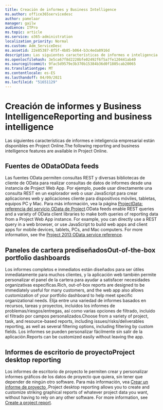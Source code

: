 ```yaml
---
title: Creación de informes y Business Intelligence
ms.author: office365servicedesc
author: pamelaar
manager: gailw
audience: ITPro
ms.topic: article
ms.service: o365-administration
localization_priority: Normal
ms.custom: Adm_ServiceDesc
ms.assetid: 22e85387-8f5f-4b85-b064-b3c4eda8916d
description: Las siguientes características de informes e inteligencia empresarial están disponibles en Project Online.
ms.openlocfilehash: 3e5ca67f8d2220bfe02492f6f5a7fe120441ab40
ms.sourcegitcommit: 9fac5d9579e3b370b15384b36d0f1805cab20065
ms.translationtype: MT
ms.contentlocale: es-ES
ms.lasthandoff: 04/09/2021
ms.locfileid: "51651129"
---
```

# <a name="reporting-and-business-intelligence"></a><span data-ttu-id="77f62-103">Creación de informes y Business Intelligence</span><span class="sxs-lookup"><span data-stu-id="77f62-103">Reporting and business intelligence</span></span>

<span data-ttu-id="77f62-104">Las siguientes características de informes e inteligencia empresarial están disponibles en Project Online.</span><span class="sxs-lookup"><span data-stu-id="77f62-104">The following reporting and business intelligence features are available in Project Online.</span></span>
  
## <a name="odata-feeds"></a><span data-ttu-id="77f62-105">Fuentes de OData</span><span class="sxs-lookup"><span data-stu-id="77f62-105">OData feeds</span></span>

<span data-ttu-id="77f62-p101">Las fuentes OData permiten consultas REST y diversas bibliotecas de cliente de OData para realizar consultas de datos de informes desde una instancia de Project Web App. Por ejemplo, puede usar directamente una consulta REST en un explorador web o usar JavaScript para crear aplicaciones web y aplicaciones cliente para dispositivos móviles, tabletas, equipos PC y Mac. Para más información, vea la página [ProjectData: referencia del servicio OData de Project](/previous-versions/office/project-odata/jj163015(v=office.15)).</span><span class="sxs-lookup"><span data-stu-id="77f62-p101">OData feeds enable REST queries and a variety of OData client libraries to make both queries of reporting data from a Project Web App instance. For example, you can directly use a REST query in a web browser, or use JavaScript to build web apps and client apps for mobile devices, tablets, PCs, and Mac computers. For more information, see the [Project 2013 OData service reference](/previous-versions/office/project-odata/jj163015(v=office.15)).</span></span>
  
## <a name="out-of-the-box-portfolio-dashboards"></a><span data-ttu-id="77f62-109">Paneles de cartera prediseñados</span><span class="sxs-lookup"><span data-stu-id="77f62-109">Out-of-the-box portfolio dashboards</span></span>

<span data-ttu-id="77f62-110">Los informes completos e inmediatos están diseñados para ser útiles inmediatamente para muchos clientes, y la aplicación web también permite personalizar el panel de la cartera para ayudar a satisfacer necesidades organizativas específicas.</span><span class="sxs-lookup"><span data-stu-id="77f62-110">Rich, out-of-box reports are designed to be immediately useful for many customers, and the web app also allows customization of your portfolio dashboard to help meet specific organizational needs.</span></span> <span data-ttu-id="77f62-111">Elija entre una variedad de informes basados en recursos, tareas y proyectos, incluidos los informes de problemas/riesgos/entregas, así como varias opciones de filtrado, incluido el filtrado por campos personalizados.</span><span class="sxs-lookup"><span data-stu-id="77f62-111">Choose from a variety of project, task, and resource-based reports, including issues/risks/deliverables reporting, as well as several filtering options, including filtering by custom fields.</span></span> <span data-ttu-id="77f62-112">Los informes se pueden personalizar fácilmente sin salir de la aplicación.</span><span class="sxs-lookup"><span data-stu-id="77f62-112">Reports can be customized easily without leaving the app.</span></span> 
  
## <a name="project-desktop-reporting"></a><span data-ttu-id="77f62-113">Informes de escritorio de proyecto</span><span class="sxs-lookup"><span data-stu-id="77f62-113">Project desktop reporting</span></span>

<span data-ttu-id="77f62-p103">Los informes de escritorio de proyecto le permiten crear y personalizar informes gráficos de los datos de proyecto que quiera, sin tener que depender de ningún otro software. Para más información, vea [Crear un informe de proyecto ](https://go.microsoft.com/fwlink/?LinkID=823657&amp;clcid=0x409).</span><span class="sxs-lookup"><span data-stu-id="77f62-p103">Project desktop reporting allows you to create and customize striking graphical reports of whatever project data you want, without having to rely on any other software. For more information, see [Create a project report](https://go.microsoft.com/fwlink/?LinkID=823657&amp;clcid=0x409).</span></span>
